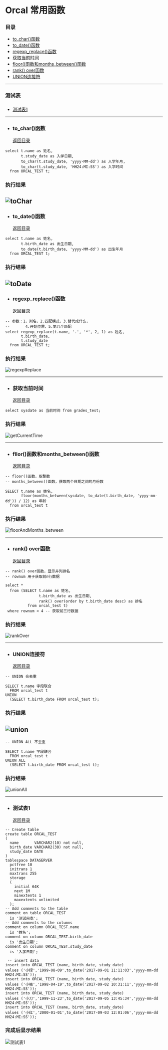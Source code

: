 # Orcal 常用函数 <h3 id="abstract"></h3>
### 目录
+ [to_char()函数](#toChar)
+ [to_date()函数](#toDate)
+ [regexp_replace()函数](#regexpReplace)
+ [获取当前时间](#getCuttentTime)
+ [floor()函数和months_between()函数](#floorAndMonths_between)
+ [rank() over函数](#rankOver)
+ [UNION连接符](#union)
---
### 测试表 <h3 id="testTable"></h3>
+ [测试表1](#testTable1)
---
+ ### <h3 id="toChar">to_char()函数</h3> [返回目录](#abstract)
```
select t.name as 姓名,
       t.study_date as 入学日期,
       to_char(t.study_date, 'yyyy-MM-dd') as 入学年月,
       to_char(t.study_date, 'HH24:MI:SS') as 入学时间
  from ORCAL_TEST t;
```
### 执行结果
![toChar](picture/toChar.png)
---

+ ### <h3 id="toDate">to_date()函数</h3> [返回目录](#abstract)
```
select t.name as 姓名,
       t.birth_date as 出生日期,
       to_date(t.birth_date, 'yyyy-MM-dd') as 出生年月
  from ORCAL_TEST t;
```
### 执行结果
![toDate](picture/toDate.png)
---

+ ### <h3 id="regexpReplace">regexp_replace()函数</h3> [返回目录](#abstract)
```
-- 参数：1，列名，2.匹配模式，3.替代成什么，
--       4.开始位置，5.第几个匹配
select regexp_replace(t.name, '.', '*', 2, 1) as 姓名,
       t.birth_date,
       t.study_date
  from ORCAL_TEST t;
```
### 执行结果
![regexpReplace](picture/regexpReplace.png)

----

+ ### <h3 id="getCuttentTime">获取当前时间</h3> [返回目录](#abstract)
```
select sysdate as 当前时间 from grades_test;
```
### 执行结果
![getCurrentTime](picture/getCurrentTime.png)

----
+ ### <h3 id="floorAndMonths_between">fllor()函数和months_between()函数</h3> [返回目录](#abstract)
```
-- floor()函数，取整数
-- months_between()函数，获取两个日期之间的月份数

SELECT t.name as 姓名,
       floor(months_between(sysdate, to_date(t.birth_date, 'yyyy-mm-dd')) / 12) as 年龄
  from orcal_test t
```
### 执行结果
![floorAndMonths_between](picture/floorAndMonths_between.png)

----

+ ### <h3 id="rankOver">rank() over函数</h3> [返回目录](#abstract)
```
-- rank() over函数，显示并列排名
-- rownum 用于获取前n行数据

select *
  from (SELECT t.name as 姓名,
               t.birth_date as 出生日期,
               rank() over(order by t.birth_date desc) as 排名
          from orcal_test t)
 where rownum < 4 -- 获取前三行数据
```
### 执行结果
![rankOver](picture/rankOver.png)

---
+ ### <h3 id="union">UNION连接符</h3> [返回目录](#abstract)
```
-- UNION 会去重

SELECT t.name 字段联合
  FROM orcal_test t
UNION 
  (SELECT t.birth_date FROM orcal_test t);
```
### 执行结果
![union](https://github.com/Tanglong9344/SQL/blob/master/MySQLBO/picture/union.png)
---
```
-- UNION ALL 不去重

SELECT t.name 字段联合
  FROM orcal_test t
UNION ALL
  (SELECT t.birth_date FROM orcal_test t);
```
### 执行结果
![unionAll](https://github.com/Tanglong9344/SQL/blob/master/MySQLBO/picture/unionAll.png)

---
+ ### <h3 id="testTable1">测试表1</h3> [返回目录](#testTable)
```
-- Create table
create table ORCAL_TEST
(
  name       VARCHAR2(10) not null,
  birth_date VARCHAR2(30) not null,
  study_date DATE
)
tablespace DATASERVER
  pctfree 10
  initrans 1
  maxtrans 255
  storage
  (
    initial 64K
    next 1M
    minextents 1
    maxextents unlimited
  );
-- Add comments to the table 
comment on table ORCAL_TEST
  is '测试用表';
-- Add comments to the columns 
comment on column ORCAL_TEST.name
  is '姓名';
comment on column ORCAL_TEST.birth_date
  is '出生日期';
comment on column ORCAL_TEST.study_date
  is '入学日期';

 -- insert data
insert into ORCAL_TEST (name, birth_date, study_date)
values ('小绿','1999-08-09',to_date('2017-09-01 11:11:03','yyyy-mm-dd HH24:MI:SS'));
insert into ORCAL_TEST (name, birth_date, study_date)
values ('小强','1998-04-19',to_date('2017-09-02 10:31:11','yyyy-mm-dd HH24:MI:SS'));
insert into ORCAL_TEST (name, birth_date, study_date)
values ('小刀','1999-11-23',to_date('2017-09-05 13:45:34','yyyy-mm-dd HH24:MI:SS'));
insert into ORCAL_TEST (name, birth_date, study_date)
values ('小红','2000-01-01',to_date('2017-09-03 12:01:06','yyyy-mm-dd HH24:MI:SS'));
```
### 完成后显示结果
![测试表1](picture/testTable1.png)
